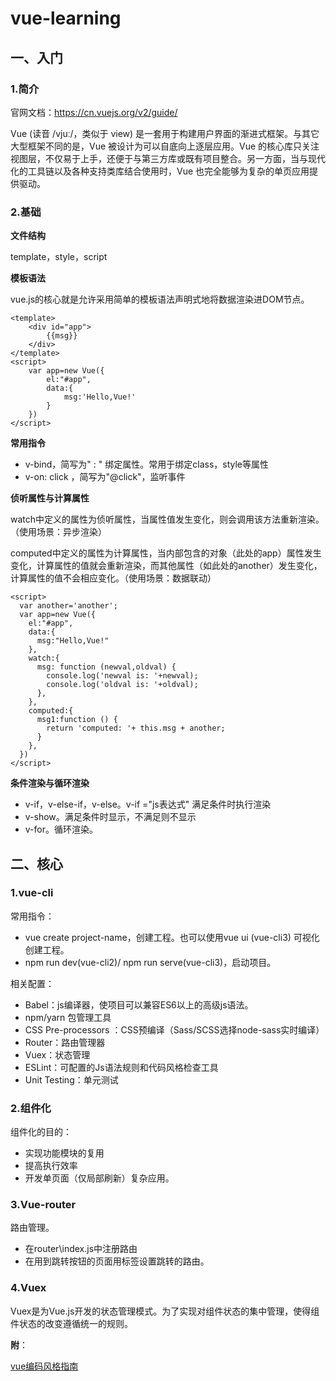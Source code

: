 # vue-learning
## 一、入门

### 1.简介

官网文档：https://cn.vuejs.org/v2/guide/

Vue (读音 /vjuː/，类似于 view) 是一套用于构建用户界面的渐进式框架。与其它大型框架不同的是，Vue 被设计为可以自底向上逐层应用。Vue 的核心库只关注视图层，不仅易于上手，还便于与第三方库或既有项目整合。另一方面，当与现代化的工具链以及各种支持类库结合使用时，Vue 也完全能够为复杂的单页应用提供驱动。

### 2.基础

**文件结构**

template，style，script

**模板语法**

vue.js的核心就是允许采用简单的模板语法声明式地将数据渲染进DOM节点。

```vue
<template>
	<div id="app">
        {{msg}}
    </div>
</template>
<script>
	var app=new Vue({
        el:"#app",
        data:{
            msg:'Hello,Vue!'
        }
    })
</script>
```

**常用指令**

- v-bind，简写为" : " 绑定属性。常用于绑定class，style等属性
- v-on: click ，简写为"@click"，监听事件

**侦听属性与计算属性**

watch中定义的属性为侦听属性，当属性值发生变化，则会调用该方法重新渲染。（使用场景：异步渲染）

computed中定义的属性为计算属性，当内部包含的对象（此处的app）属性发生变化，计算属性的值就会重新渲染，而其他属性（如此处的another）发生变化，计算属性的值不会相应变化。（使用场景：数据联动）

```Vue
<script>
  var another='another';
  var app=new Vue({
    el:"#app",
    data:{
      msg:"Hello,Vue!"
    },
    watch:{
      msg: function (newval,oldval) {
        console.log('newval is: '+newval);
        console.log('oldval is: '+oldval);
      },
    },
    computed:{
      msg1:function () {
        return 'computed: '+ this.msg + another;
      }
    },
  })
</script>
```

**条件渲染与循环渲染**

- v-if，v-else-if，v-else。v-if ="js表达式" 满足条件时执行渲染
- v-show。满足条件时显示，不满足则不显示
- v-for。循环渲染。

## 二、核心

### 1.vue-cli

常用指令：

- vue create project-name，创建工程。也可以使用vue ui (vue-cli3) 可视化创建工程。
- npm run dev(vue-cli2)/ npm run serve(vue-cli3)，启动项目。

相关配置：

- Babel：js编译器，使项目可以兼容ES6以上的高级js语法。
- npm/yarn 包管理工具
- CSS Pre-processors ：CSS预编译（Sass/SCSS选择node-sass实时编译）
- Router：路由管理器
- Vuex：状态管理
- ESLint：可配置的Js语法规则和代码风格检查工具
- Unit Testing：单元测试

### 2.组件化

组件化的目的：

- 实现功能模块的复用
- 提高执行效率
- 开发单页面（仅局部刷新）复杂应用。

### 3.Vue-router

路由管理。

- 在router\index.js中注册路由
- 在用到跳转按钮的页面用<router-link>标签设置跳转的路由。

### 4.Vuex

Vuex是为Vue.js开发的状态管理模式。为了实现对组件状态的集中管理，使得组件状态的改变遵循统一的规则。









**附**：

[vue编码风格指南](https://cn.vuejs.org/v2/style-guide/index.html)





